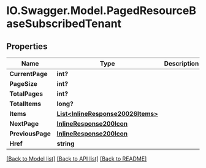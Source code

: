 # IO.Swagger.Model.PagedResourceBaseSubscribedTenant
## Properties

Name | Type | Description | Notes
------------ | ------------- | ------------- | -------------
**CurrentPage** | **int?** |  | [optional] 
**PageSize** | **int?** |  | [optional] 
**TotalPages** | **int?** |  | [optional] 
**TotalItems** | **long?** |  | [optional] 
**Items** | [**List&lt;InlineResponse20026Items&gt;**](InlineResponse20026Items.md) |  | [optional] 
**NextPage** | [**InlineResponse200Icon**](InlineResponse200Icon.md) |  | [optional] 
**PreviousPage** | [**InlineResponse200Icon**](InlineResponse200Icon.md) |  | [optional] 
**Href** | **string** |  | [optional] 

[[Back to Model list]](../README.md#documentation-for-models) [[Back to API list]](../README.md#documentation-for-api-endpoints) [[Back to README]](../README.md)

